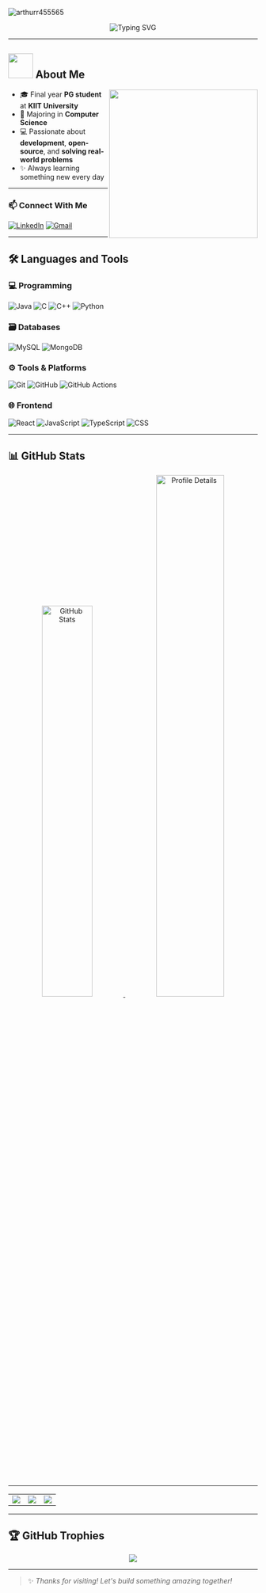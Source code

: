 <p align="left">
  <img src="https://komarev.com/ghpvc/?username=arthurr455565&label=Profile%20views&color=0e75b6&style=flat" alt="arthurr455565" />
</p>

<div align="center">
  <img src="https://readme-typing-svg.herokuapp.com?font=Architects+Daughter&color=%2338C2FF&size=50&center=true&vCenter=true&height=60&width=600&lines=Heyyy!+I'm+Bishal+ROY+%3C3;Bishal+is+me!!!;Welcome+to+my+profile!" alt="Typing SVG" />
</div>

---

## <img src="https://raw.githubusercontent.com/nixin72/nixin72/master/wave.gif" width="50px" height="50px"> About Me

<img src="https://media4.giphy.com/media/v1.Y2lkPTc5MGI3NjExcmhmNGN3bzg4MWc2eWU3aDRjaWNsdWN5eDRxa3A4dmoxNHJ1ZmliOSZlcD12MV9pbnRlcm5hbF9naWZfYnlfaWQmY3Q9Zw/TFPdmm3rdzeZ0kP3zG/giphy.webp" width="300" align="right" />

- 🎓 Final year **PG student** at **KIIT University**
- 📘 Majoring in **Computer Science**
- 💻 Passionate about **development**, **open-source**, and **solving real-world problems**
- ✨ Always learning something new every day

---

### 📫 Connect With Me

[![LinkedIn](https://img.shields.io/badge/LinkedIn-%230077B5.svg?style=for-the-badge&logo=linkedin&logoColor=white)](https://www.linkedin.com/in/bishal-roy-028386193/)
[![Gmail](https://img.shields.io/badge/Gmail-D14836?style=for-the-badge&logo=gmail&logoColor=white)](mailto:bishalroy909@gmail.com)

---

## 🛠️ Languages and Tools

### 💻 Programming

![Java](https://img.shields.io/badge/Java-%23ED8B00.svg?style=for-the-badge&logo=java&logoColor=white)
![C](https://img.shields.io/badge/C-%2300599C.svg?style=for-the-badge&logo=c&logoColor=white)
![C++](https://img.shields.io/badge/C++-%2300599C.svg?style=for-the-badge&logo=c%2B%2B&logoColor=white)
![Python](https://img.shields.io/badge/Python-3670A0?style=for-the-badge&logo=python&logoColor=white)

### 🗃️ Databases

![MySQL](https://img.shields.io/badge/MySQL-4479A1.svg?style=for-the-badge&logo=mysql&logoColor=white)
![MongoDB](https://img.shields.io/badge/MongoDB-%234ea94b.svg?style=for-the-badge&logo=mongodb&logoColor=white)

### ⚙️ Tools & Platforms

![Git](https://img.shields.io/badge/Git-%23F05033.svg?style=for-the-badge&logo=git&logoColor=white)
![GitHub](https://img.shields.io/badge/GitHub-%23121011.svg?style=for-the-badge&logo=github&logoColor=white)
![GitHub Actions](https://img.shields.io/badge/GitHub%20Actions-%232671E5.svg?style=for-the-badge&logo=githubactions&logoColor=white)

### 🌐 Frontend

![React](https://img.shields.io/badge/React-%2320232a.svg?style=for-the-badge&logo=react&logoColor=%2361DAFB)
![JavaScript](https://img.shields.io/badge/JavaScript-%23323330.svg?style=for-the-badge&logo=javascript&logoColor=%23F7DF1E)
![TypeScript](https://img.shields.io/badge/TypeScript-%23007ACC.svg?style=for-the-badge&logo=typescript&logoColor=white)
![CSS](https://img.shields.io/badge/CSS-%231572B6.svg?style=for-the-badge&logo=css3&logoColor=white)

---

## 📊 GitHub Stats

<div align="center">
  <a href="https://github.com/arthurr455565">
    <img src="https://github-readme-stats.vercel.app/api?username=arthurr455565&show_icons=true&theme=highcontrast&hide_border=true&border_radius=15" alt="GitHub Stats" width="45%" />
    <img src="https://github-profile-summary-cards.vercel.app/api/cards/profile-details?username=arthurr455565&theme=highcontrast&hide_border=true" alt="Profile Details" width="52%" />
  </a>
</div>

---

<div align="center">
  <table>
    <tr>
      <td><img src="https://github-readme-stats.vercel.app/api/top-langs/?username=arthurr455565&layout=compact&theme=highcontrast&hide_border=true" /></td>
      <td><img src="https://github-profile-summary-cards.vercel.app/api/cards/repos-per-language?username=arthurr455565&theme=highcontrast&hide_border=true" /></td>
      <td><img src="https://github-profile-summary-cards.vercel.app/api/cards/most-commit-language?username=arthurr455565&theme=highcontrast&hide_border=true" /></td>
    </tr>
  </table>
</div>

---

## 🏆 GitHub Trophies

<p align="center">
  <img src="https://github-profile-trophy.vercel.app/?username=arthurr455565&theme=gruvbox&no-frame=true&margin-w=10&column=8" />
</p>

---

> ✨ _Thanks for visiting! Let's build something amazing together!_


